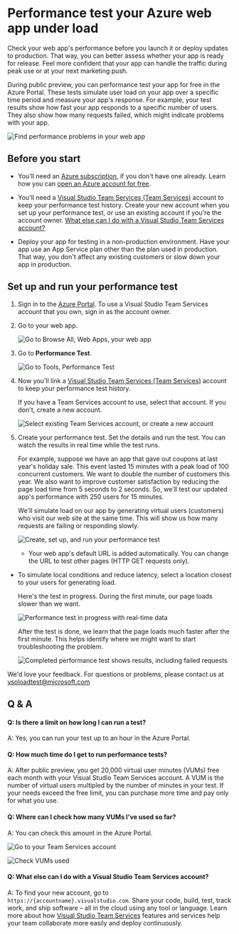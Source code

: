 <properties
   pageTitle="Test your Azure web app's performance | Microsoft Azure"
   description="Run Azure web app performance tests to check how your app handles user load. Measure response time and find failures that might indicate problems."
   services="app-service\web"
   documentationCenter=""
   authors="ecfan"
   manager="douge"
   editor="jimbe"/>

<tags
   ms.service="app-service-web"
   ms.workload="web"
   ms.tgt_pltfrm="na"
   ms.devlang="na"
   ms.topic="article"
   ms.date="01/13/2016"
   ms.author="estfan; manasma"/>

# Performance test your Azure web app under load
Check your web app's performance before you launch it or deploy updates to production. 
That way, you can better assess whether your app is ready for release. Feel more
confident that your app can handle the traffic during peak use or at your next marketing push.

During public preview, you can performance test your app for free in the Azure Portal.
These tests simulate user load on your app over a specific time period and measure your app's response. For example, your test results show how fast your app responds to a specific number 
of users. They also show how many requests failed, which might indicate problems with your app.      

![Find performance problems in your web app][TestOverview]

## Before you start
* You'll need an [Azure subscription](https://account.windowsazure.com/subscriptions), 
if you don't have one already. Learn how you can 
[open an Azure account for free](https://azure.microsoft.com/pricing/free-trial/?WT.mc_id=A261C142F).

* You'll need a [Visual Studio Team Services (Team Services)](https://www.visualstudio.com/products/what-is-visual-studio-online-vs) 
account to keep your performance test history. 
Create your new account when you set up your performance test, 
or use an existing account if you're the account owner. 
[What else can I do with a Visual Studio Team Services account?](#TeamServicesAccount.md)

* Deploy your app for testing in a non-production environment. 
Have your app use an App Service plan other than the plan used in production. 
That way, you don't affect any existing customers or slow down your app in production. 


## Set up and run your performance test
1. Sign in to the [Azure Portal](https://portal.azure.com). 
To use a Visual Studio Team Services account that you own, 
sign in as the account owner.

2. Go to your web app.

   ![Go to Browse All, Web Apps, your web app][WebApp]

3. Go to **Performance Test**.

   ![Go to Tools, Performance Test][ExpandedTools]

4. Now you'll link a [Visual Studio Team Services (Team Services)](https://www.visualstudio.com/products/what-is-visual-studio-online-vs) 
account to keep your performance test history.

   If you have a Team Services account to use, select that account. If you don't, create a new account.

   ![Select existing Team Services account, or create a new account][ExistingNewTeamServicesAccount]

5. Create your performance test. Set the details and run the test. 
You can watch the results in real time while the test runs.

   For example, suppose we have an app that gave out coupons at last year's holiday sale. 
This event lasted 15 minutes with a peak load of 100 concurrent customers. 
We want to double the number of customers this year. We also want to improve 
customer satisfaction by reducing the page load time from 5 seconds to 2 seconds. 
So, we'll test our updated app's performance with 250 users for 15 minutes.

   We'll simulate load on our app by generating virtual users (customers) 
who visit our web site at the same time. This will show us how many 
requests are failing or responding slowly.

   ![Create, set up, and run your performance test][NewTest]

   * Your web app's default URL is added automatically. 
You can change the URL to test other pages (HTTP GET requests only).

* To simulate local conditions and reduce latency, 
select a location closest to your users for generating load.


   Here's the test in progress. During the first minute, 
our page loads slower than we want.

   ![Performance test in progress with real-time data][TestRunning]

   After the test is done, we learn that the page loads much faster 
after the first minute. This helps identify where we might want to 
start troubleshooting the problem.

   ![Completed performance test shows results, including failed requests][TestDone]


We'd love your feedback. For questions or problems, 
please contact us at [vsoloadtest@microsoft.com](mailto:vsoloadtest@microsoft.com)

## Q & A
#### Q: Is there a limit on how long I can run a test?
A: Yes, you can run your test up to an hour in the Azure Portal.

#### Q: How much time do I get to run performance tests?
A: After public preview, you get 20,000 virtual user minutes (VUMs) 
free each month with your Visual Studio Team Services account. 
A VUM is the number of virtual users multipled by the number 
of minutes in your test. If your needs exceed the free limit, 
you can purchase more time and pay only for what you use.

#### Q: Where can I check how many VUMs I've used so far?
A: You can check this amount in the Azure Portal.

![Go to your Team Services account][TeamServicesAccount]

![Check VUMs used][CheckTestTime]

<a name="VSOAccount"></a>

#### Q: What else can I do with a Visual Studio Team Services account?
A: To find your new account, go to ```https://{accountname}.visualstudio.com```. 
Share your code, build, test, track work, and ship software – all in the cloud 
using any tool or language. Learn more about how [Visual Studio Team Services](https://www.visualstudio.com/products/what-is-visual-studio-online-vs) 
features and services help your team collaborate more easily and deploy continuously.

<!--Image references-->

[WebApp]: ./media/app-service-web-app-performance-test/azure-np-web-apps.png
[TestOverview]: ./media/app-service-web-app-performance-test/azure-np-perf-test-overview.png
[ExpandedTools]: ./media/app-service-web-app-performance-test/azure-np-web-app-details-tools-expanded.png
[ExistingNewTeamServicesAccount]: ./media/app-service-web-app-performance-test/azure-np-no-vso-account.png
[NewTest]: ./media/app-service-web-app-performance-test/azure-np-new-performance-test.png
[TestRunning]: ./media/app-service-web-app-performance-test/azure-np-running-perf-test.png
[TestDone]: ./media/app-service-web-app-performance-test/azure-np-perf-test-done.png
[TeamServicesAccount]: ./media/app-service-web-app-performance-test/azure-np-vso-accounts.png
[CheckTestTime]: ./media/app-service-web-app-performance-test/azure-np-vso-accounts-vum-summary.png

<!--Reference links -->

[AzurePortal]: https://portal.azure.com
[AzureSubscription]: https://account.windowsazure.com/subscriptions
[AzureFreeTrial]: https://azure.microsoft.com/pricing/free-trial/?WT.mc_id=A261C142F
[WhatIsTeamServices]: https://www.visualstudio.com/products/what-is-visual-studio-online-vs

